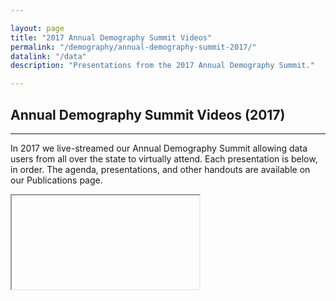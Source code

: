 ```yaml
---

layout: page
title: "2017 Annual Demography Summit Videos"
permalink: "/demography/annual-demography-summit-2017/"
datalink: "/data"
description: "Presentations from the 2017 Annual Demography Summit."

---
```


## Annual Demography Summit Videos (2017)

- - -
In 2017 we live-streamed our Annual Demography Summit allowing data users from all over the state to virtually attend. Each presentation is below, in order. The agenda, presentations, and other handouts are available on our Publications page.  


<iframe> width='600' height='1800' frameborder='0' scrolling='no' src='https://dola.ompnetwork.org/embed/sessions/19934?embedInPoint=1&embedOutPoint=30760&shareMethod=embed&autoplay=off'</iframe>


